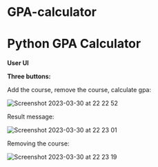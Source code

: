 # GPA-calculator
# Python GPA Calculator

**User UI**

**Three buttons:**

Add the course, remove the course, calculate gpa:

![Screenshot 2023-03-30 at 22 22 52](https://user-images.githubusercontent.com/107822013/229006894-a9afeb77-086d-49b9-bd77-090fa7aaef6b.png)

Result message:

![Screenshot 2023-03-30 at 22 23 01](https://user-images.githubusercontent.com/107822013/229006904-eab72ea4-6e75-41ce-b061-39c2ef49511b.png)

Removing the course:

![Screenshot 2023-03-30 at 22 23 19](https://user-images.githubusercontent.com/107822013/229007026-c5870c44-7066-4061-b5d3-36a0884aa037.png)
